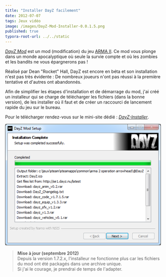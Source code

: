 ```yaml
---
title: "Installer DayZ facilement"
date: 2012-07-07
tags: Jeux vidéo
image: /images/DayZ-Mod-Installer-0.0.1.5.png
published: true
typora-root-url: ../../static
---
```

[_DayZ Mod_](https://dayzmod.com/) est un mod (modification) du jeu [ARMA II](https://www.arma2.com/). Ce mod vous plonge dans un monde apocalyptique où seule la survie compte et où les zombies et les bandits ne vous épargnerons pas !

Réalisé par Dean "Rocket" Hall, DayZ est encore en béta et son installation n'est pas très évidente : De nombreux joueurs n'ont pas réussi à la première tentative et d'autres ont abandonnés.

Afin de simplifier les étapes d'installation et de démarrage du mod, j'ai créé un installeur qui se charge de télécharger les fichiers (dans la bonne version), de les installer où il faut et de créer un raccourci de lancement rapide du jeu sur le bureau.

Pour le télécharger rendez-vous sur le mini-site dédié : [_DayZ-Installer_](https://narno.dev/DayZ-Installer/).

![Capture d'écran](/images/DayZ-Mod-Installer-0.0.1.5.png)

> **Mise à jour (septembre 2012)**  
> Depuis la version 1.7.2.x, l'installeur ne fonctionne plus car les fichiers du mod ont été packagés dans une archive unique.  
> Si j'ai le courage, je prendrai de temps de l'adapter.

